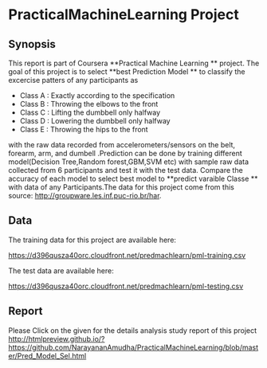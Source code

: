 # PracticalMachineLearning Project

## Synopsis

This report is part of Coursera **Practical Machine Learning ** project. The goal of this project is to select **best Prediction Model ** to classify the excercise patters of any  participants as

- Class A : Exactly according to the specification
- Class B : Throwing the elbows to the front
- Class C : Lifting the dumbbell only halfway
- Class D : Lowering the dumbbell only halfway
- Class E : Throwing the hips to the front

with the raw data recorded from accelerometers/sensors on the belt, forearm, arm, and dumbell .Prediction can be done by training different model(Decision Tree,Random forest,GBM,SVM etc) with sample raw data collected from 6 participants and test it with the test data. Compare the accuracy of each model to select best model to **predict varaible Classe ** with data of any Participants.The data for this project come from this source: http://groupware.les.inf.puc-rio.br/har.


## Data 

The training data for this project are available here: 

https://d396qusza40orc.cloudfront.net/predmachlearn/pml-training.csv

The test data are available here: 

https://d396qusza40orc.cloudfront.net/predmachlearn/pml-testing.csv

## Report

Please Click on the given for the details analysis study report of this project
http://htmlpreview.github.io/?https://github.com/NarayananAmudha/PracticalMachineLearning/blob/master/Pred_Model_Sel.html

